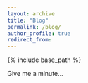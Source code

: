 ```yaml
---
layout: archive
title: "Blog"
permalink: /blog/
author_profile: true
redirect_from:
---
```


{% include base_path %}

Give me a minute...
